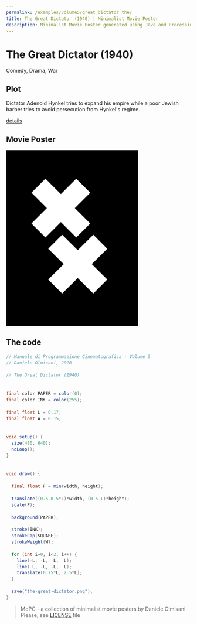 ```yaml
---
permalink: /examples/volume5/great_dictator_the/
title: The Great Dictator (1940) | Minimalist Movie Poster
description: Minimalist Movie Poster generated using Java and Processing.
---
```


# The Great Dictator (1940)

Comedy, Drama, War

## Plot
Dictator Adenoid Hynkel tries to expand his empire while a poor Jewish barber tries to avoid persecution from Hynkel's regime.

[details](https://www.imdb.com/title/tt0032553/)

## Movie Poster
<img src="the-great-dictator.png"  width="360px" title="The Great Dictator">


## The code
```java
// Manuale di Programmazione Cinematografica - Volume 5
// Daniele Olmisani, 2020

// The Great Dictator (1940)


final color PAPER = color(0);
final color INK = color(255);

final float L = 0.17;
final float W = 0.15;


void setup() {
  size(480, 640);
  noLoop();
}


void draw() {
  
  final float F = min(width, height);
    
  translate((0.5-0.5*L)*width, (0.5-L)*height);
  scale(F);
  
  background(PAPER);
  
  stroke(INK);
  strokeCap(SQUARE);
  strokeWeight(W);
  
  for (int i=0; i<2; i++) {
    line(-L, -L,  L,  L);
    line( L, -L, -L,  L);
    translate(0.75*L, 2.5*L);
  }
    
  save("the-great-dictator.png");
}

```

> MdPC - a collection of minimalist movie posters
> by Daniele Olmisani
> Please, see [LICENSE](../../../LICENSE) file
